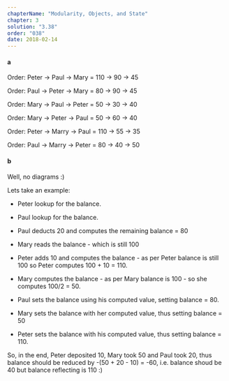 ```yaml
---
chapterName: "Modularity, Objects, and State"
chapter: 3
solution: "3.38"
order: "038"
date: 2018-02-14 
---
```


#### a

Order: Peter -> Paul -> Mary = 110 -> 90 -> 45

Order: Paul -> Peter -> Mary = 80 -> 90 -> 45

Order: Mary -> Paul -> Peter = 50 -> 30 -> 40

Order: Mary -> Peter -> Paul = 50 -> 60 -> 40

Order: Peter -> Marry -> Paul = 110 -> 55 -> 35

Order: Paul -> Marry -> Peter = 80 -> 40 -> 50


#### b

Well, no diagrams :)

Lets take an example:

- Peter lookup for the balance.

- Paul lookup for the balance.

- Paul deducts 20 and computes the remaining balance = 80

- Mary reads the balance - which is still 100

- Peter adds 10 and computes the balance - as per Peter balance is still 100 so Peter computes 100 + 10 = 110.

- Mary computes the balance - as per Mary balance is 100 - so she computes 100/2 = 50.

- Paul sets the balance using his computed value, setting balance = 80.

- Mary sets the balance with her computed value, thus setting balance = 50

- Peter sets the balance with his computed value, thus setting balance = 110.


So, in the end, Peter deposited 10, Mary took 50 and Paul took 20, thus balance should be reduced by -(50 + 20 - 10) = -60, i.e. balance shoud be 40 but balance reflecting is 110 :)
